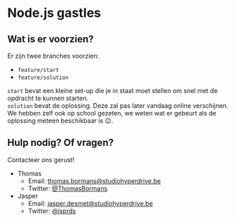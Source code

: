 # Node.js gastles #

## Wat is er voorzien? ##

Er zijn twee branches voorzien:
* `feature/start`
* `feature/solution`

`start` bevat een kleine set-up die je in staat moet stellen om snel met de opdracht te kunnen starten.  
`solution` bevat de oplossing. Deze zal pas later vandaag online verschijnen. We hebben zelf ook op school gezeten, we weten wat er gebeurt als de oplossing meteen beschikbaar is 😉.

## Hulp nodig? Of vragen? ##

Contacteer ons gerust!
* Thomas
    * Email: thomas.bormans@studiohyperdrive.be
    * Twitter: [@ThomasBormans](https://www.twitter.com/ThomasBormans)
* Jasper
    * Email: jasper.desmet@studiohyperdrive.be
    * Twitter: [@jsprds](https://www.twitter.com/jsprds)
